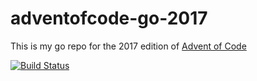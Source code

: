 # adventofcode-go-2017

This is my go repo for the 2017 edition of [Advent of Code](https://adventofcode.com/)

[![Build Status](https://travis-ci.org/ivanpedersen/aoc17.svg?branch=master)](https://travis-ci.org/ivanpedersen/aoc17)
